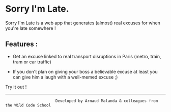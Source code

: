 # Sorry I'm Late.

Sorry I'm Late is a web app that generates (almost) real excuses for when you're late somewhere ! 

## Features :

  * Get an excuse linked to real transport disruptions in Paris (metro, train, tram or car traffic)
  
  * If you don't plan on giving your boss a believable excuse at least you can give him a laugh with a well-memed excuse ;)


Try it out !

  - - - -

                          Developed by Arnaud Malanda & colleagues from the Wild Code School
